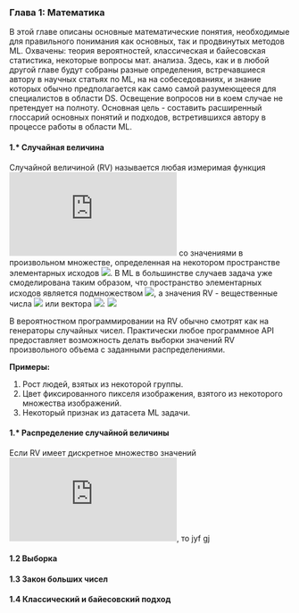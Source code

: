 ### Глава 1: Математика
В этой главе описаны основные математические понятия, необходимые для правильного понимания как основных, так и продвинутых методов ML. Охвачены: теория вероятностей, классическая и байесовская статистика, некоторые вопросы мат. анализа. Здесь, как и в любой другой главе будут собраны разные определения, встречавшиеся автору в научных статьях по ML, на на собеседованиях, и знание которых обычно предполагается как само самой разумеющееся для специалистов в области DS. Освещение вопросов ни в коем случае не претендует на полноту. Основная цель - составить расширенный глоссарий основных понятий и подходов, встретившихся автору в процессе работы в области ML.

#### 1.* Случайная величина

Случайной величиной (RV) называется любая измеримая функция ![](https://latex.codecogs.com/svg.latex?X) со значениями в произвольном множестве, определенная на некотором пространстве элементарных исходов ![](https://latex.codecogs.com/svg.latex?\Omega). В ML в большинстве случаев задача уже смоделирована таким образом, что пространство элементарных исходов является подмножеством ![](https://latex.codecogs.com/svg.latex?\\mathbb{R}^n), а значения RV - вещественные числа ![](https://latex.codecogs.com/svg.latex?\\mathbb{R}) или вектора ![](https://latex.codecogs.com/svg.latex?\\mathbb{R}^n):
![](https://latex.codecogs.com/svg.latex?X:&space;\Omega\rightarrow\mathbb{R}^n)
<!-- X: \Omega\rightarrow\mathbb{R}^n -->

В вероятностном программировании на RV обычно смотрят как на генераторы случайных чисел. Практически любое программное API предоставляет возможность делать выборки значений RV произвольного объема с заданными распределениями.

**Примеры:**
1. Рост людей, взятых из некоторой группы.
2. Цвет фиксированного пикселя изображения, взятого из некоторого множества изображений.
3. Некоторый признак из датасета ML задачи.


#### 1.* Распределение случайной величины



Если RV имеет дискретное множество значений ![](https://latex.codecogs.com/svg.latex?x_1,x_2,...), то jyf gj

#### 1.2 Выборка

#### 1.3 Закон больших чисел

#### 1.4 Классический и байесовский подход

